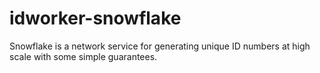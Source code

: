 # idworker-snowflake
Snowflake is a network service for generating unique ID numbers at high scale with some simple guarantees.
